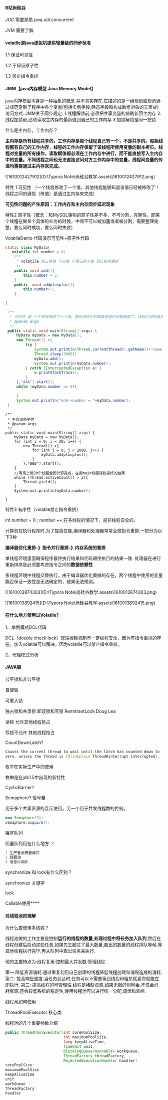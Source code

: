 #### B站尚硅谷

JUC 需要熟悉 java.util.concurrent

JVM 需要了解

#### volatile是java虚拟机提供轻量级的同步标准 

1.1 保证可见性

1.2 不保证原子性

1.3 禁止指令重排

#### JMM【java内存模型 Java Memory Model】

java内存模型本身是一种抽象的概念 并不真实存在,它描述的是一组规则或规范通过规范定制了程序中各个变量(包括实例字段,静态字段和构成数组对象的元素)的访问方式.
JMM关于同步规定:
1.线程解锁前,必须把共享变量的值刷新回主内存 
2.线程加锁前,必须读取主内存的最新值到自己的工作内存
3.加锁解锁是同一把锁

什么是主内存，工作内存？

**主内存是所有线程共享的，工作内存是每个线程自己有一个，不是共享的。每条线程都有自己的工作内存，线程的工作内存保留了该线程所使用变量的副本拷贝。线程对变量的所有操作，读取赋值都必须在工作内存中进行，而不能直接写入主内存中的变量。不同线程之间也无法直接访问对方工作内存中的变量，线程间变量的传递均需要通过主内存来完成。**

![1610012427912](D:\Typora Note\尚硅谷教学.assets\1610012427912.png)

特性 1 可见性 （一个线程修改了一个值，其他线程能够知道该值已经被修改了！线程之间的通信（传值）是通过主内存来完成）

**可见性问题的产生原因：工作内存和主内存同步延迟现象** 

特性2 原子性（概念：和MySQL事物的原子性差不多，不可分割，完整性，即某个线程在做某个具体的业务的时候，中间不可以被加塞或者被分割，需要整理完整，要么同时成功，要么同时失败）

VolatileDemo 代码演示可见性+原子性代码

```java
static class MyData{
   volatile int number = 0;
    /**
     * volatile 的三特性 可见性 不保证原子性 禁止指令重排
     */
    public void add(){
        this.number = 3;
    }
    public  void addplusplus(){
        this.number++;
    }

}
```

```java
 /**
  * 可见性 即 一个线程修改了一个值，其他线程立刻知道该值已经被修改了。线程之间的通信（传值）是通过主内存来完成的。
  * @param args
  */
 public static void main(String[] args) {
     MyData myData = new MyData();
     new Thread(()->{
         try {
             System.out.println(Thread.currentThread().getName()+"come in");
             Thread.sleep(3000);
             myData.add();
             System.out.println(myData.number);
         } catch (InterruptedException e) {
             e.printStackTrace();
         }
     },"AAA").start();
     while (myData.number == 0){

     }
     System.out.println("end->number = "+myData.number);
 }
```

```
/**
 * 不保证原子性
 * @param args
 */
public static void main(String[] args) {
    MyData myData = new MyData();
    for (int i = 0; i < 20; i++) {
        new Thread(()->{
            for (int j = 0; j < 2000; j++) {
                myData.addplusplus();
            }
        },"BBB").start();
    }
    //等待上面20个线程全部计算完成，在用main线程得到最终的结果
    while (Thread.activeCount() > 2){
        Thread.yield();
    }
    System.out.println(myData.number);

}
```

特性3 有序性（volatile禁止指令重排）

int number = 0 ; number ++;在多线程的情况下，是非线程安全的。

计算机在执行程序时,为了提高性能,编译器和处理器常常会做指令重排,一把分为以下3种

**编译器优化重排-》指令并行重排-》内存系统的重排**

单线程环境里面确保程序最终执行结果和代码顺序执行的结果一致.
处理器在进行重新排序是必须要考虑指令之间的**数据依赖性**

多线程环境中线程交替执行，由于编译器优化重排的存在，两个线程中使用的变量能否保证一致性是无法确定的，结果无法预测。

  ![1610013874303](D:\Typora Note\尚硅谷教学.assets\1610013874303.png)



![1610013892415](D:\Typora Note\尚硅谷教学.assets\1610013892415.png)

#### 在什么地方使用过Volatile?

1、单例模式DCL代码



DCL（double check lock）双端检锁机制不一定线程安全，因为有指令重排的存在，加入volatile可以解决，因为volatile可以禁止指令重排。 

2、代理模式分析

#### JAVA锁

公平锁和非公平锁

自旋锁

可重入锁

独占锁和共享锁 即读锁和写锁  RenntrantLock Doug Lea

读锁 允许其他线程抢占 

写锁不允许 其他线程抢占

CountDownLatch? 

```java
Causes the current thread to wait until the latch has counted down to
zero, unless the thread is {@linkplain Thread#interrupt interrupted}.
```

枚举在实际生产中的使用

枚举是在jdk1.5中出现的新特性

CyclicBarrier?

Semaphore? 信号量

用于多个共享资源的互斥使用，另一个用于并发线程数的控制。

```java
new Semaphore(3);
semaphore.acquire();

```

阻塞队列

阻塞队列用在什么地方 ？

```java
1 生产者消费者模式
2 线程池
3 消息中间件
```



synchronize 和 lock有什么区别？

synchronize 关键字

lock

Callable使用****

#### 对线程池的理解

为什么要使用多线程？

  线程池做的工作主要是控制**运行的线程的数量**,**处理过程中将任务加入队列**,然后在线程创建后启动这些任务,如果先生超过了最大数量,超出的数量的线程排队等候,等其他线程执行完毕,再从队列中取出任务来执行.

他的主要特点为:线程复用:控制最大并发数:管理线程.

第一:降低资源消耗.通过重复利用自己创建的线程降低线程创建和销毁造成的消耗.
第二: 提高响应速度.当任务到达时,任务可以不需要等到线程和粗昂就爱你就能立即执行.
第三: 提高线程的可管理性.线程是稀缺资源,如果无限的创阿金,不仅会消耗资源,还会较低系统的稳定性,使用线程池可以进行统一分配,调优和监控.

线程池如何使用

ThreadPoolExecutor 核心类

线程池的几个重要参数介绍

```java
public ThreadPoolExecutor(int corePoolSize,
                          int maximumPoolSize,
                          long keepAliveTime,
                          TimeUnit unit,
                          BlockingQueue<Runnable> workQueue,
                          ThreadFactory threadFactory,
                          RejectedExecutionHandler handler) 
corePoolSize:
maximumPoolSize
keepAliveTime
unit
workQueue
threadFactory
handler
```



















































































































































































































